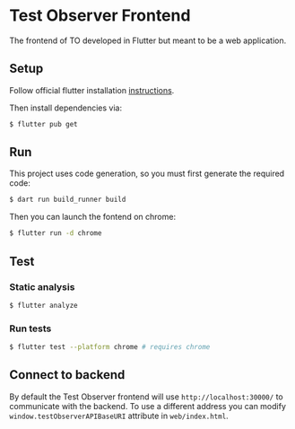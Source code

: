 # Test Observer Frontend

The frontend of TO developed in Flutter but meant to be a web application.

## Setup

Follow official flutter installation [instructions](https://docs.flutter.dev/get-started/install/linux).

Then install dependencies via:
```bash
$ flutter pub get
```

## Run

This project uses code generation, so you must first generate the required code:

```bash
$ dart run build_runner build
```

Then you can launch the fontend on chrome:

```bash
$ flutter run -d chrome
```

## Test

### Static analysis

```bash
$ flutter analyze
```

### Run tests

```bash
$ flutter test --platform chrome # requires chrome
```

## Connect to backend

By default the Test Observer frontend will use `http://localhost:30000/` to communicate with the backend. To use a different address you can modify `window.testObserverAPIBaseURI` attribute in `web/index.html`.